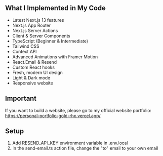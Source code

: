 ## What I Implemented in My Code

- Latest Next.js 13 features
- Next.js App Router
- Next.js Server Actions
- Client & Server Components
- TypeScript (Beginner & Intermediate)
- Tailwind CSS
- Context API
- Advanced Animations with Framer Motion
- React.Email & Resend
- Custom React hooks
- Fresh, modern UI design
- Light & Dark mode
- Responsive website

## Important

If you want to build a website, please go to my official website portfolio: https://personal-portfolio-gold-rho.vercel.app/ 

## Setup

1. Add RESEND_API_KEY environment variable in .env.local
2. In the send-email.ts action file, change the "to" email to your own email
